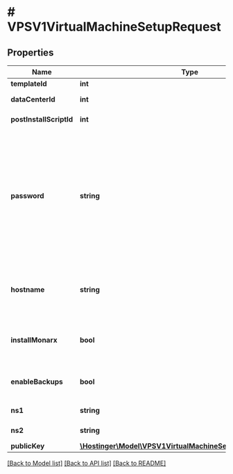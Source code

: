 # # VPSV1VirtualMachineSetupRequest

## Properties

Name | Type | Description | Notes
------------ | ------------- | ------------- | -------------
**templateId** | **int** | Template ID |
**dataCenterId** | **int** | Data center ID |
**postInstallScriptId** | **int** | Post-install script ID |
**password** | **string** | Password for the virtual machine. If not provided, random password will be generated. Password will not be shown in the response. |
**hostname** | **string** | Override default hostname of the virtual machine |
**installMonarx** | **bool** | Install Monarx malware scanner (if supported) | [default to false]
**enableBackups** | **bool** | Enable weekly backup schedule | [default to true]
**ns1** | **string** | Name server 1 |
**ns2** | **string** | Name server 2 |
**publicKey** | [**\Hostinger\Model\VPSV1VirtualMachineSetupRequestPublicKey**](VPSV1VirtualMachineSetupRequestPublicKey.md) |  |

[[Back to Model list]](../../README.md#models) [[Back to API list]](../../README.md#endpoints) [[Back to README]](../../README.md)
